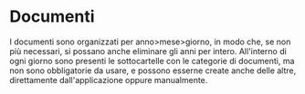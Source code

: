 # Documenti
I documenti sono organizzati per anno>mese>giorno, in modo che, se non più necessari, si possano anche eliminare gli anni per intero.
All'interno di ogni giorno sono presenti le sottocartelle con le categorie di documenti, ma non sono obbligatorie da usare, e possono esserne create anche delle altre, direttamente dall'applicazione oppure manualmente.
